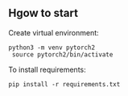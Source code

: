 ## Hgow to start

Create virtual environment:

```
python3 -m venv pytorch2   
 source pytorch2/bin/activate 
```

To install requirements:

```
pip install -r requirements.txt
```
